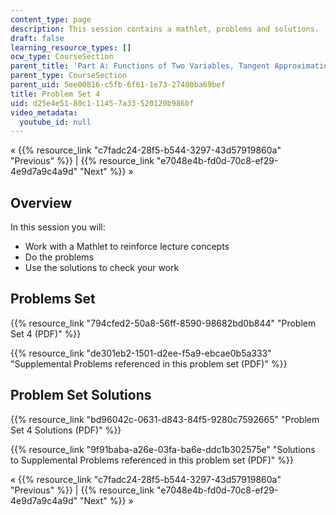 ```yaml
---
content_type: page
description: This session contains a mathlet, problems and solutions.
draft: false
learning_resource_types: []
ocw_type: CourseSection
parent_title: 'Part A: Functions of Two Variables, Tangent Approximation and Optimization'
parent_type: CourseSection
parent_uid: 5ee00816-c5fb-6f61-1e73-27400ba69bef
title: Problem Set 4
uid: d25e4e51-80c1-1145-7a33-520120b986bf
video_metadata:
  youtube_id: null
---
```

« {{% resource_link "c7fadc24-28f5-b544-3297-43d57919860a" "Previous" %}} | {{% resource_link "e7048e4b-fd0d-70c8-ef29-4e9d7a9c4a9d" "Next" %}} »

## Overview

In this session you will:

- Work with a Mathlet to reinforce lecture concepts
- Do the problems
- Use the solutions to check your work

## Problems Set

{{% resource_link "794cfed2-50a8-56ff-8590-98682bd0b844" "Problem Set 4 (PDF)" %}}

{{% resource_link "de301eb2-1501-d2ee-f5a9-ebcae0b5a333" "Supplemental Problems referenced in this problem set (PDF)" %}}

## Problem Set Solutions

{{% resource_link "bd96042c-0631-d843-84f5-9280c7592665" "Problem Set 4 Solutions (PDF)" %}}

{{% resource_link "9f91baba-a26e-03fa-ba6e-ddc1b302575e" "Solutions to Supplemental Problems referenced in this problem set (PDF)" %}}

« {{% resource_link "c7fadc24-28f5-b544-3297-43d57919860a" "Previous" %}} | {{% resource_link "e7048e4b-fd0d-70c8-ef29-4e9d7a9c4a9d" "Next" %}} »